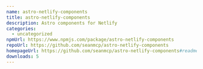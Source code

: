 ```yaml
---
name: astro-netlify-components
title: astro-netlify-components
description: Astro components for Netlify
categories:
  - uncategorized
npmUrl: https://www.npmjs.com/package/astro-netlify-components
repoUrl: https://github.com/seanmcp/astro-netlify-components
homepageUrl: https://github.com/seanmcp/astro-netlify-components#readme
downloads: 5
---
```

